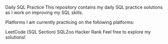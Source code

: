 Daily SQL Practice
This repository contains my daily SQL practice solutions as I work on improving my SQL skills.

Platforms
I am currently practicing on the following platforms:

LeetCode (SQL Section)
SQLZoo
Hacker Rank
Feel free to explore my solutions!
